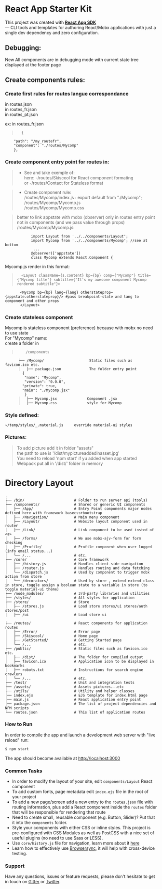 # React App Starter Kit

This project was created with **[React App SDK](https://github.com/kriasoft/react-app)**  
— CLI tools and templates for authoring React/Mobx applications with just a single dev dependency and
zero configuration.

## Debugging: 
New All components are in debugging mode with current state tree displayed at the footer page

## Create components rules: 
### Create first rules for routes langue correspondance
in routes.json  
in routes_fr.json  
in routes_pt.json  

ex: in routes_fr.json  
>       {
        "path": "/my_routefr",
        "component": "./routes/Mycomp"
        },

### Create component entry point for routes in:

>* See and take exemple of:   
    here: -/routes/Skiscool for React component formating  
    or -/routes/Contact  for Stateless format
    
>* Create component rule:  
        /routes/Mycomp/index.js : export default from "./Mycomp";  
        /routes/Mycomp/Mycomp.js  
        /routes/Mycomp/Mycomp.css

> better to link appstate with mobx (observer) only in routes entry point not in components (and we pass value through props)  
> /routes/Mycomp/Mycomp.js:                  
                
                import Layout from '../../components/Layout';  
                import Mycomp from '../../components/Mycomp'; //see at bottom   
                 ...  
                @observer(['appstate'])  
                class Mycomp extends React.Component {  
                
 Mycomp.js render in this format:    

>       <Layout className={s.content} bp={bp} comp={"Mycomp"} title={"Mycomp title"} subtitle={"It's my awesome component Mycomp rendered subtitle"}>
           <Mycomp bp={bp} lang={lang} otherstateprop={appstate.otherstateprop}/> #pass breakpoint-state and lang to component and other props
           </Layout>

### Create stateless component
Mycomp is stateless component (preference) because with mobx no need to use state   
For "Mycomp" name:  
create a folder in   
>         /components  
          ├── /Mycomp/                     Static files such as favicon.ico etc.
          │   ├── package.json             The folder entry point 
            {
             "name": "Mycomp",
             "version": "0.0.0",
            "private": true,
            "main": "./Mycomp.jsx"
             }
          │   ├── Mycomp.jsx              Component .jsx 
          │   ├── Mycomp.css              style for Mycomp
 
### Style defined:
    ~/temp/styles/_.material.js     override material-ui styles
    
### Pictures: 
>To add picture add it in folder "assets"  
the path to use is '/dist/mypictureaddedinasset.jpg'  
You need to reload 'npm start' if yu added when app started  
Webpack put all in '/dist/' folder in memory


# Directory Layout

```shell
.
├── /bin/                       # Folder to run server api (tools)
├── /components/                # Shared or generic UI components 
│   ├── /App/                   # Entry Point components major nodes defined here with framework basecss+bootstrap
│   ├── /Navigation/            # Main menu component
│   ├── /Layout/                # Website layout component used in router
│   ├── /Link/                  # Link component to be used insted of <a>
│   ├── /forms/                 # We use mobx-ajv-form for form checking
│   ├── /Profile/               # Profile component when user logged (info email status...)
│   └── /...                    # etc.
├── /core/                      # Core framework
│   ├── /history.js             # Handles client-side navigation
│   ├── /router.js              # Handles routing and data fetching
│   └── /dispatch.js            # Used by component to trigger mobx action from store
│   └── /decorators/            # Used by store , extend extend class in store, toggle assign a boolean state to a variable in store (to toggle material-ui theme)
├── /node_modules/              # 3rd-party libraries and utilities
├── /styles/                    # All styles for application
├── /store/                     # Store
│   ├── /stores.js              # Load store stores/ui stores/auth stores/post
│   ├── /ui                     # Load store ui 

├── /routes/                    # React components for application routes
│   ├── /Error/                 # Error page
│   ├── /Skiscool/              # Home page
│   ├── /GetStarted/            # Getting Started page
│   └── /...                    # etc.
├── /public/                    # Static files such as favicon.ico etc.
│   ├── /dist/                  # The folder for compiled output
│   ├── favicon.ico             # Application icon to be displayed in bookmarks
│   ├── robots.txt              # Instructions for search engine crawlers
│   └── /...                    # etc.
├── /test/                      # Unit and integration tests
├── /assets/                    # Assets pictures...etc
├── /utils/                     # Utility and helper classes
│── index.ejs                   # EJS template for index.html page
│── main.js                     # React application entry point
│── package.json                # The list of project dependencies and NPM scripts
└── routes.json                 # This list of application routes
```


### How to Run

In order to compile the app and launch a development web server with "live reload" run:

```sh
$ npm start
```

The app should become available at [http://localhost:3000](http://localhost:3000)

### Common Tasks

- In order to modify the layout of your site, edit `components/Layout` React component
- To add custom fonts, page metadata edit `index.ejs` file in the root of your project
- To add a new page/screen add a new entry to the `routes.json` file with routing information, plus
  add a React component inside the `routes` folder that will be responsible for rendering that route
- Need to create small, reusable component (e.g. Button, Slider)? Put that it into the `components`
  folder.
- Style your components with either CSS or inline styles. This project is pre-configured with CSS
  Modules as well as PostCSS with a nice set of useful plugins (no need to use Sass or LESS).
- Use `core/history.js` file for navigation, learn more about it [here](https://github.com/ReactTraining/history/tree/master/docs)
- Learn how to effectively use [Browsersync](https://browsersync.io/), it will help with
  cross-device testing.


### Support

Have any questions, issues or feature requests, please don't hesitate to get in touch on
[Gitter](https://gitter.im/kriasoft/react-app) or [Twitter](https://twitter.com/ReactSDK).
